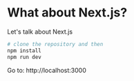 # What about Next.js?

Let's talk about Next.js

```sh
# clone the repository and then
npm install
npm run dev
```
Go to: http://localhost:3000
